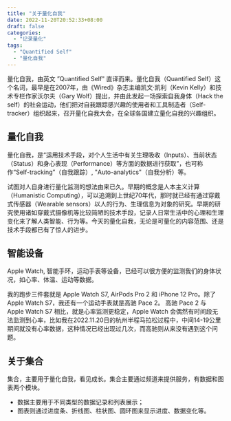 ```yaml
---
title: "关于量化自我"
date: 2022-11-20T20:52:33+08:00
draft: false
categories:
  - "记录量化"
tags:
  - "Quantified Self"
  - "量化自我"
---
```




量化自我，由英文 ”Quantified Self" 直译而来。量化自我（Quantified Self）这个名词，最早是在2007年，由《Wired》杂志主编凯文·凯利（Kevin Kelly）和技术专栏作家沃尔夫（Gary Wolf）提出，并由此发起一场探索自我身体（Hack the self）的社会运动，他们把对自我跟踪感兴趣的使用者和工具制造者（Self-tracker）组织起来，召开量化自我大会，在全球各国建立量化自我的兴趣组织。



## 量化自我

量化自我，是“运用技术手段，对个人生活中有关生理吸收（Inputs）、当前状态（Status）和身心表现（Performance）等方面的数据进行获取”，也可称作“Self-tracking”（自我跟踪）, "Auto-analytics"（自我分析）等。

试图对人自身进行量化监测的想法由来已久。早期的概念是人本主义计算（Humanistic Computing），可以追溯到上世纪70年代，那时就已经有通过穿戴式传感器（Wearable sensors）以人的行为、生理信息为对象的研究。早期的研究使用诸如穿戴式摄像机等比较简陋的技术手段，记录人日常生活中的心理和生理变化来了解人类智能、行为等。今天的量化自我，无论是可量化的内容范围、还是技术手段都已有了惊人的进步。



## 智能设备

Apple Watch, 智能手环，运动手表等设备，已经可以很方便的监测我们的身体状况，如心率、体温、运动等数据。

我的跑步三件套就是 Apple Watch S7, AirPods Pro 2 和 iPhone 12 Pro。除了 Apple Watch S7，我还有一个运动手表就是高驰 Pace 2。
高驰 Pace 2 与 Apple Watch S7 相比，就是心率监测更稳定，Apple Watch 会偶然有时间段无法监测到心率，比如我在2022.11.20日的杭州半程马拉松过程中，中间14-19公里期间就没有心率数据，这种情况已经出现过几次，而高驰则从来没有遇到这个问题。



## 关于集合

集合，主要用于量化自我，看见成长。集合主要通过频道来提供服务，有数据和图表两个模块。
- 数据主要用于不同类型的数据记录和列表展示；
- 图表则通过进度条、折线图、柱状图、圆环图来显示进度、数据变化等。
